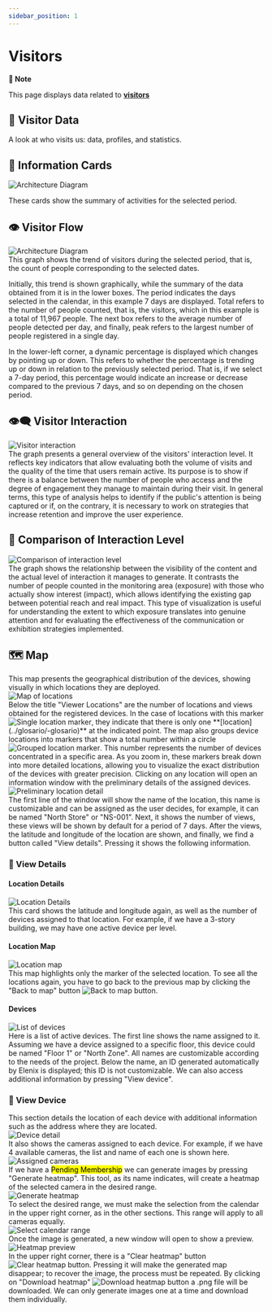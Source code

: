 ```yaml
---
sidebar_position: 1
---
```


# Visitors

<div className="callout callout-info">
  <strong>📝 Note</strong>

This page displays data related to **[visitors](../glosario/-glosario)**

</div>

<div className="hero-banner">
  <div className="hero-content">
    <h2>👥 Visitor Data</h2>
    <p>A look at who visits us: data, profiles, and statistics.</p>
  </div>
</div>

## 🪪 Information Cards

<div className="doc-image-container">
  <img src={require('./img/tarjetas-de-informacion.jpg').default} alt="Architecture Diagram" className="doc-image doc-image-large" />
</div>

These cards show the summary of activities for the selected period.

## 👁️ Visitor Flow

<div className="doc-image-container">
  <img src={require('./img/flujo-de-visitantes.jpg').default} alt="Architecture Diagram" className="doc-image doc-image-large" />
</div>

<div style={{textAlign: 'justify'}}>
This graph shows the trend of visitors during the selected period, that is, the count of people corresponding to the selected dates.
</div>

Initially, this trend is shown graphically, while the summary of the data obtained from it is in the lower boxes. The period indicates the days selected in the calendar, in this example 7 days are displayed. Total refers to the number of people counted, that is, the visitors, which in this example is a total of 11,967 people. The next box refers to the average number of people detected per day, and finally, peak refers to the largest number of people registered in a single day.

In the lower-left corner, a dynamic percentage is displayed which changes by pointing up or down. This refers to whether the percentage is trending up or down in relation to the previously selected period. That is, if we select a 7-day period, this percentage would indicate an increase or decrease compared to the previous 7 days, and so on depending on the chosen period.

## 👁️‍🗨️ Visitor Interaction

<div className="doc-image-container">
  <img src={require('./img/interaccion-de-los-visitantes.jpg').default} alt="Visitor interaction" className="doc-image doc-image-small" />
</div>

<div style={{textAlign: 'justify'}}>
The graph presents a general overview of the visitors' interaction level. It reflects key indicators that allow evaluating both the volume of visits and the quality of the time that users remain active. Its purpose is to show if there is a balance between the number of people who access and the degree of engagement they manage to maintain during their visit. In general terms, this type of analysis helps to identify if the public's attention is being captured or if, on the contrary, it is necessary to work on strategies that increase retention and improve the user experience.
</div>

## 🧾 Comparison of Interaction Level

<div className="doc-image-container">
  <img src={require('./img/comparacion-interaccion.jpg').default} alt="Comparison of interaction level" className="doc-image doc-image-large" />
</div>

<div style={{textAlign: 'justify'}}>
The graph shows the relationship between the visibility of the content and the actual level of interaction it manages to generate. It contrasts the number of people counted in the monitoring area (exposure) with those who actually show interest (impact), which allows identifying the existing gap between potential reach and real impact.
This type of visualization is useful for understanding the extent to which exposure translates into genuine attention and for evaluating the effectiveness of the communication or exhibition strategies implemented.
</div>

## 🗺️ Map

<div style={{textAlign: 'justify'}}>
This map presents the geographical distribution of the devices, showing visually in which locations they are deployed.
</div>
<div className="doc-image-container">
  <img src={require('./img/mapa.jpg').default} alt="Map of locations" className="doc-image doc-image-large" />
</div>

<div style={{textAlign: 'justify'}}>
Below the title "Viewer Locations" are the number of locations and views obtained for the registered devices.
In the case of locations with this marker <img src={require('./img/marcador-logo.png').default} alt="Single location marker" style={{height: '1.5em', verticalAlign: 'middle', margin: '0 0.2em'}} />, they indicate that there is only one **[location](../glosario/-glosario)** at the indicated point. The map also groups device locations into markers that show a total number within a circle <img src={require('./img/circulo-logo.png').default} alt="Grouped location marker" style={{height: '1.5em', verticalAlign: 'middle', margin: '0 0.2em'}} />. This number represents the number of devices concentrated in a specific area. As you zoom in, these markers break down into more detailed locations, allowing you to visualize the exact distribution of the devices with greater precision.
Clicking on any location will open an information window with the preliminary details of the assigned devices.
</div>
<div className="doc-image-container">
  <img src={require('./img/dispositivos-asignados.jpg').default} alt="Preliminary location detail" className="doc-image doc-image-small" />
</div>

<div style={{textAlign: 'justify'}}>
The first line of the window will show the name of the location, this name is customizable and can be assigned as the user decides, for example, it can be named "North Store" or "NS-001".
Next, it shows the number of views, these views will be shown by default for a period of 7 days. After the views, the latitude and longitude of the location are shown, and finally, we find a button called "View details". Pressing it shows the following information.
</div>

### 🔩 View Details

#### Location Details

<div className="doc-image-container">
  <img src={require('./img/detalles-ubicacion.jpg').default} alt="Location Details" className="doc-image doc-image-medium" />
</div>
<div style={{textAlign: 'justify'}}>
This card shows the latitude and longitude again, as well as the number of devices assigned to that location. For example, if we have a 3-story building, we may have one active device per level.
</div>

#### Location Map

<div className="doc-image-container">
  <img src={require('./img/mapa-ubicacion.jpg').default} alt="Location map" className="doc-image doc-image-large" />
</div>
<div style={{textAlign: 'justify'}}>
This map highlights only the marker of the selected location. To see all the locations again, you have to go back to the previous map by clicking the "Back to map" button <img src={require('./img/volver-mapa.jpg').default} alt="Back to map button" style={{height: '1.5em', verticalAlign: 'middle', margin: '0 0.2em', borderRadius: '8px'}} />.
</div>

#### Devices

<div className="doc-image-container">
  <img src={require('./img/dispositivos.jpg').default} alt="List of devices" className="doc-image doc-image-small" />
</div>
<div style={{textAlign: 'justify'}}>
Here is a list of active devices. The first line shows the name assigned to it. Assuming we have a device assigned to a specific floor, this device could be named "Floor 1" or "North Zone". All names are customizable according to the needs of the project. Below the name, an ID generated automatically by Elenix is displayed; this ID is not customizable.
We can also access additional information by pressing "View device".
</div>

### 📱 View Device

<div style={{textAlign: 'justify'}}>
This section details the location of each device with additional information such as the address where they are located.
</div>
<div className="doc-image-container">
  <img src={require('./img/ver-dispositivo.jpg').default} alt="Device detail" className="doc-image doc-image-small" />
</div>
<div style={{textAlign: 'justify'}}>
It also shows the cameras assigned to each device. For example, if we have 4 available cameras, the list and name of each one is shown here.
</div>
<div className="doc-image-container">
  <img src={require('./img/listado-camaras.jpg').default} alt="Assigned cameras" className="doc-image doc-image-large" />
</div>
<div style={{textAlign: 'justify'}}>
If we have a <mark style={{backgroundColor: '#7FFF00', padding: '0.2em 0.4em', borderRadius: '4px'}}>Pending Membership</mark> we can generate images by pressing "Generate heatmap". This tool, as its name indicates, will create a heatmap of the selected camera in the desired range.
</div>
<div className="doc-image-container">
  <img src={require('./img/camara-mapa-calor.jpg').default} alt="Generate heatmap" className="doc-image doc-image-small" />
</div>
<div style={{textAlign: 'justify'}}>
To select the desired range, we must make the selection from the calendar in the upper right corner, as in the other sections. This range will apply to all cameras equally.
</div>
<div className="doc-image-container">
  <img src={require('./img/rango-camaras.jpg').default} alt="Select calendar range" className="doc-image doc-image-medium" />
</div>
<div style={{textAlign: 'justify'}}>
Once the image is generated, a new window will open to show a preview.
</div>
<div className="doc-image-container">
  <img src={require('./img/vista-previa.jpg').default} alt="Heatmap preview" className="doc-image doc-image-large" />
</div>
<div style={{textAlign: 'justify'}}>
In the upper right corner, there is a "Clear heatmap" button <img src={require('./img/limpiar-mapa.jpg').default} alt="Clear heatmap button" style={{height: '1.5em', verticalAlign: 'middle', margin: '0 0.2em', borderRadius: '8px'}} />. Pressing it will make the generated map disappear; to recover the image, the process must be repeated. By clicking on "Download heatmap" <img src={require('./img/descargar-mapa.jpg').default} alt="Download heatmap button" style={{height: '1.5em', verticalAlign: 'middle', margin: '0 0.2em', borderRadius: '8px'}} /> a .png file will be downloaded. We can only generate images one at a time and download them individually.
</div>
